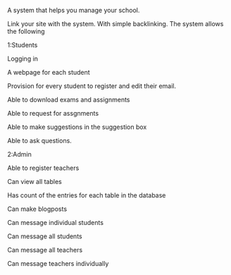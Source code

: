A system that helps you manage your school.

Link your site with the system. With simple
backlinking. The system allows the following


1:Students

Logging in

A webpage for each student

Provision for every student to register and 
edit their email.

Able to download exams and assignments

Able to request for assgnments

Able to  make suggestions in the suggestion box

Able to ask questions.

2:Admin

Able to register teachers

Can view all tables

Has count of the entries for each table in the database

Can make blogposts

Can message individual students

Can message all students

Can message all teachers

Can message teachers individually
